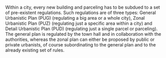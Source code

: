 Within a city, every new building and parceling has to be subdued to a set of pre-existent regulations. Such regulations are of three types: General Urbanistic Plan (PUG) (regulating a big area or a whole city), Zonal Urbanistic Plan (PUZ) (regulating just a specific area within a city) and Detail Urbanistic Plan (PUD) (regulating just a single parcel or parceling). The general plan is regulated by the town hall and in collaboration with the authorities, whereas the zonal plan can either be proposed by public or private urbanists, of course subordinating to the general plan and to the already existing set of rules. 